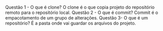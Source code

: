 Questão 1 - O que é clone?
O clone é o que copia projeto do repositório remoto para o repositório local.
Questão 2 - O que é commit?
Commit é o empacotamento de um grupo de alterações.
Questão 3- O que é um repositório?
É a pasta onde vai guardar os arquivos do projeto.